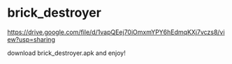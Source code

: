# brick_destroyer

https://drive.google.com/file/d/1vapQEej70iOmxmYPY6hEdmqKXj7vczs8/view?usp=sharing

download brick_destroyer.apk and enjoy!
